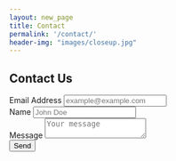 ```yaml
---
layout: new_page
title: Contact
permalink: '/contact/'
header-img: "images/closeup.jpg"
---
```


## Contact Us

<div class="row">

  <div class="col-sm-6">

<form method="POST" action="http://formspree.io/bootblackcontest@leatheralliance.org">
  <input type="hidden" name="_subject" value="New submission!" />
  <input type="hidden" name="_next" value="http://www.sanfranciscobootblack.com/contact/success" />
  <div class="form-group">
    <label for="emailInput" class="control-label"> Email Address </label>
    <input id="emailInput" class="form-control" type="email" name="_replyto" placeholder="example@example.com">
  </div>
  <div class="form-group">
    <label for="nameInput" class="control-label"> Name </label>
    <input id="nameInput" class="form-control" type="name" name="name" placeholder="John Doe">
  </div>
  <div class="form-group">
    <label for="messageInput" class="control-label"> Message </label>
    <textarea class="form-control" name="message" placeholder="Your message"></textarea>
  </div>
  <button class='btn btn-default' type="submit">Send</button>
</form>

</div>

</div>
